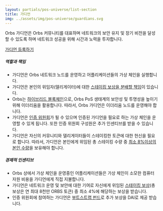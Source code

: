 ```yaml
---
layout: partials/pos-universe/list-section
title: 가디언
img: ../assets/img/pos-universe/guardians.svg
---
```


Orbs 가디언은 Orbs 커뮤니티를 대표하며 네트워크의 보안 유지 및 장기 비전을 달성할 수 있도록 하며 네트워크 성공을 위해 시간과 노력을 투자합니다.

[가디언 등록하기](https://guardians.orbs.network/ "button")

##### 역할과 책임

-   가디언은 Orbs 네트워크 노드를 운영하고 어플리케이션들의 가상 체인을 실행합니다.
-   가디언은 본인의 위임자(델리게이터)에 대한  [스테이킹 보상을 분배할 책임](https://www.orbs.com/white-papers/orbs-pos-v2-the-age-of-guardians-section-rewards-distributions/)이 있습니다.
-   Orbs는  [하이브리드 블록체인](https://www.orbs.com/white-papers/orbs-pos-v2-the-age-of-guardians-section-pos-on-ethereum/)으로, Orbs PoS 생태계의 보안성 및 투명성을 높이기 위해 이더리움을 활용합니다. 따라서, Orbs 가디언은 이더리움 노드를 운영해야 합니다.
-   가디언은  [인증 위원회](https://www.orbs.com/white-papers/orbs-pos-v2-the-age-of-guardians-section-election-committees/)가 될 수 있으며 인증된 가디언을 필요로 하는 가상 체인을 운영할 수 있게 됩니다. 또한 인증 위원회 구성원은 추가 인센티브를 받을 수 있습니다.
-   가디언은 자신의 커뮤니티와 델리게이터들이 스테이킹한 토큰에 대한 헌신을 필요로 합니다. 따라서, 가디언은 본인에게 위임된 총 스테이킹 수량 중  [최소 8%이상의 본인 수량](https://www.orbs.com/white-papers/orbs-pos-v2-the-age-of-guardians-section-minimum-self-delegation/)을 보유해야 합니다.

##### 경제적 인센티브

-   Orbs 상에서 가상 체인을 운영중인 어플리케이션들은 가상 체인이 소모한 컴퓨터 자원 비용을 가디언에게 직접 지불합니다.
-   가디언은 네트워크 운영 및 보안에 대한 기여로 자신에게 위임된 [스테이킹 보상](https://www.orbs.com/white-papers/orbs-pos-v2-the-age-of-guardians-section-rewards-fees-bootstrap-fund/)(총 보상은 연 최대 8천만 ORBS 토큰) 중 최소 4%에 해당하는 보상을 받습니다.
-   인증 위원회에 참여하는 가디언은  [부트스트랩 펀드](https://www.orbs.com/white-papers/orbs-pos-v2-the-age-of-guardians-section-rewards-fees-bootstrap-fund/)로 추가 보상을 DAI로 제공 받습니다.
